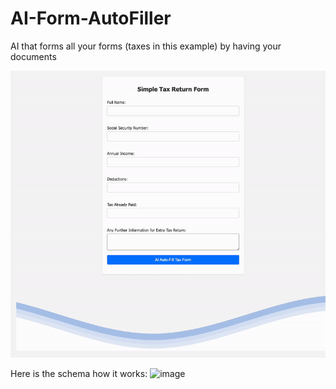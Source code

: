 # AI-Form-AutoFiller
AI that forms all your forms (taxes in this example) by having your documents

![](AI_form_fill.gif)

Here is the schema how it works:
![image](https://github.com/sinanazeri/AI-Form-AutoFiller/assets/121966646/8226f2d2-6c92-4c2d-a115-75618bb55f1d)
